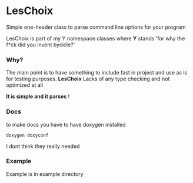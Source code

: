 # LesChoix

Simple one-header class to parse command line options for your program

LesChoix is part of my Y namespace classes where **Y** stands 'for why the f*ck did you invent bycicle?'

### Why?

The main point is to have something to include fast in project and use as is for testing purposes.
**LesChoix** Lacks of any type checking and not optimized at all

**It is simple and it parses** !

### Docs

to make docs you have to have doxygen installed

```shell
doxygen doxyconf
```
I dont think they really needed

### Example

Example is in example directory